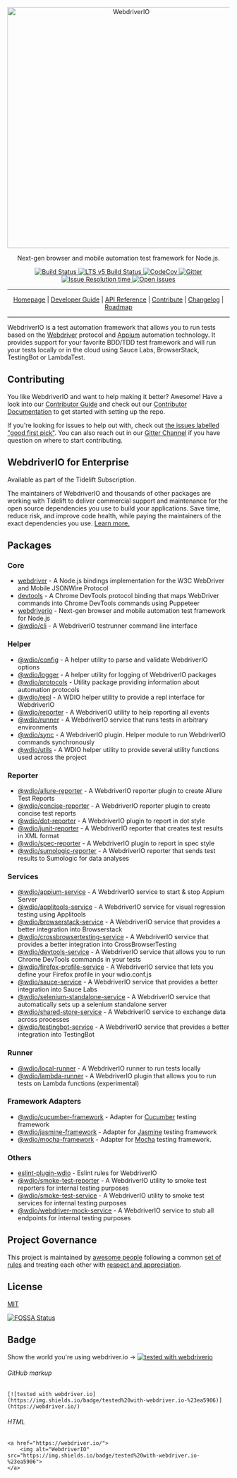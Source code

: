<p align="center">
    <a href="https://webdriver.io/">
        <img alt="WebdriverIO" src="http://www.christian-bromann.com/wdio.png" width="546">
    </a>
</p>

<p align="center">
    Next-gen browser and mobile automation test framework for Node.js.
</p>

<p align="center">
    <a href="https://travis-ci.org/webdriverio/webdriverio">
        <img alt="Build Status" src="https://travis-ci.org/webdriverio/webdriverio.svg?branch=master">
    </a>
    <a href="https://travis-ci.org/webdriverio/webdriverio/branches">
        <img alt="LTS v5 Build Status" src="https://img.shields.io/travis/webdriverio/webdriverio/v5.svg?label=LTS%20v5%20build">
    </a>
    <a href="https://codecov.io/gh/webdriverio/webdriverio">
        <img alt="CodeCov" src="https://codecov.io/gh/webdriverio/webdriverio/branch/master/graph/badge.svg">
    </a>
    <a href="https://gitter.im/webdriverio/webdriverio">
        <img alt="Gitter" src="https://badges.gitter.im/webdriverio/webdriverio.svg">
    </a>
    <a href="https://github.com/webdriverio/webdriverio/issues?q=is%3Aissue+is%3Aopen+sort%3Aupdated-desc">
        <img alt="Issue Resolution time" src="http://isitmaintained.com/badge/resolution/webdriverio/webdriverio.svg">
    </a>
    <a href="https://github.com/webdriverio/webdriverio/issues?q=is%3Aissue+is%3Aopen+sort%3Aupdated-desc">
        <img alt="Open issues" src="http://isitmaintained.com/badge/open/webdriverio/webdriverio.svg">
    </a>
</p>

***

<p align="center">
    <a href="https://webdriver.io">Homepage</a> |
    <a href="https://webdriver.io/guide.html">Developer Guide</a> |
    <a href="https://webdriver.io/docs/api.html">API Reference</a> |
    <a href="https://github.com/webdriverio/webdriverio/blob/master/CONTRIBUTING.md">Contribute</a> |
    <a href="https://github.com/webdriverio/webdriverio/blob/master/CHANGELOG.md">Changelog</a> |
    <a href="https://github.com/webdriverio/webdriverio/blob/master/ROADMAP.md">Roadmap</a>
</p>

***

WebdriverIO is a test automation framework that allows you to run tests based on the [Webdriver](https://w3c.github.io/webdriver/webdriver-spec.html) protocol and [Appium](http://appium.io/) automation technology. It provides support for your favorite BDD/TDD test framework and will run your tests locally or in the cloud using Sauce Labs, BrowserStack, TestingBot or LambdaTest.

## Contributing

You like WebdriverIO and want to help making it better? Awesome! Have a look into our [Contributor Guide](docs/Contribute.md) and check out our [Contributor Documentation](CONTRIBUTING.md) to get started with setting up the repo.

If you're looking for issues to help out with, check out [the issues labelled "good first pick"](https://github.com/webdriverio/webdriverio/issues?q=is%3Aopen+is%3Aissue+label%3A"good+first+pick"). You can also reach out in our [Gitter Channel](https://gitter.im/webdriverio/webdriverio) if you have question on where to start contributing.

## WebdriverIO for Enterprise

Available as part of the Tidelift Subscription.

The maintainers of WebdriverIO and thousands of other packages are working with Tidelift to deliver commercial support and maintenance for the open source dependencies you use to build your applications. Save time, reduce risk, and improve code health, while paying the maintainers of the exact dependencies you use. [Learn more.](https://tidelift.com/subscription/pkg/npm-webdriverio?utm_source=npm-webdriverio&utm_medium=referral&utm_campaign=enterprise&utm_term=repo)

## Packages

### Core

- [webdriver](https://github.com/webdriverio/webdriverio/tree/master/packages/webdriver) - A Node.js bindings implementation for the W3C WebDriver and Mobile JSONWire Protocol
- [devtools](https://github.com/webdriverio/webdriverio/tree/master/packages/devtools) - A Chrome DevTools protocol binding that maps WebDriver commands into Chrome DevTools commands using Puppeteer
- [webdriverio](https://github.com/webdriverio/webdriverio/blob/master/packages/webdriverio) - Next-gen browser and mobile automation test framework for Node.js
- [@wdio/cli](https://github.com/webdriverio/webdriverio/tree/master/packages/wdio-cli) - A WebdriverIO testrunner command line interface

### Helper

- [@wdio/config](https://github.com/webdriverio/webdriverio/blob/master/packages/wdio-config) - A helper utility to parse and validate WebdriverIO options
- [@wdio/logger](https://github.com/webdriverio/webdriverio/tree/master/packages/wdio-logger) - A helper utility for logging of WebdriverIO packages
- [@wdio/protocols](https://github.com/webdriverio/webdriverio/tree/master/packages/wdio-protocols) - Utility package providing information about automation protocols
- [@wdio/repl](https://github.com/webdriverio/webdriverio/tree/master/packages/wdio-repl) - A WDIO helper utility to provide a repl interface for WebdriverIO
- [@wdio/reporter](https://github.com/webdriverio/webdriverio/tree/master/packages/wdio-reporter) - A WebdriverIO utility to help reporting all events
- [@wdio/runner](https://github.com/webdriverio/webdriverio/tree/master/packages/wdio-runner) - A WebdriverIO service that runs tests in arbitrary environments
- [@wdio/sync](https://github.com/webdriverio/webdriverio/tree/master/packages/wdio-sync) - A WebdriverIO plugin. Helper module to run WebdriverIO commands synchronously
- [@wdio/utils](https://github.com/webdriverio/webdriverio/tree/master/packages/wdio-utils) - A WDIO helper utility to provide several utility functions used across the project

### Reporter

- [@wdio/allure-reporter](https://github.com/webdriverio/webdriverio/tree/master/packages/wdio-allure-reporter) - A WebdriverIO reporter plugin to create Allure Test Reports
- [@wdio/concise-reporter](https://github.com/webdriverio/webdriverio/tree/master/packages/wdio-concise-reporter) - A WebdriverIO reporter plugin to create concise test reports
- [@wdio/dot-reporter](https://github.com/webdriverio/webdriverio/tree/master/packages/wdio-dot-reporter) - A WebdriverIO plugin to report in dot style
- [@wdio/junit-reporter](https://github.com/webdriverio/webdriverio/tree/master/packages/wdio-junit-reporter) - A WebdriverIO reporter that creates test results in XML format
- [@wdio/spec-reporter](https://github.com/webdriverio/webdriverio/tree/master/packages/wdio-spec-reporter) - A WebdriverIO plugin to report in spec style
- [@wdio/sumologic-reporter](https://github.com/webdriverio/webdriverio/tree/master/packages/wdio-sumologic-reporter) - A WebdriverIO reporter that sends test results to Sumologic for data analyses

### Services

- [@wdio/appium-service](https://github.com/webdriverio/webdriverio/tree/master/packages/wdio-appium-service) - A WebdriverIO service to start & stop Appium Server
- [@wdio/applitools-service](https://github.com/webdriverio/webdriverio/tree/master/packages/wdio-applitools-service) - A WebdriverIO service for visual regression testing using Applitools
- [@wdio/browserstack-service](https://github.com/webdriverio/webdriverio/tree/master/packages/wdio-browserstack-service) - A WebdriverIO service that provides a better integration into Browserstack
- [@wdio/crossbrowsertesting-service](https://github.com/webdriverio/webdriverio/tree/master/packages/wdio-crossbrowsertesting-service) - A WebdriverIO service that provides a better integration into CrossBrowserTesting
- [@wdio/devtools-service](https://github.com/webdriverio/webdriverio/tree/master/packages/wdio-devtools-service) - A WebdriverIO service that allows you to run Chrome DevTools commands in your tests
- [@wdio/firefox-profile-service](https://github.com/webdriverio/webdriverio/tree/master/packages/wdio-firefox-profile-service) - A WebdriverIO service that lets you define your Firefox profile in your wdio.conf.js
- [@wdio/sauce-service](https://github.com/webdriverio/webdriverio/tree/master/packages/wdio-sauce-service) - A WebdriverIO service that provides a better integration into Sauce Labs
- [@wdio/selenium-standalone-service](https://github.com/webdriverio/webdriverio/tree/master/packages/wdio-selenium-standalone-service) - A WebdriverIO service that automatically sets up a selenium standalone server
- [@wdio/shared-store-service](https://github.com/webdriverio/webdriverio/tree/master/packages/wdio-shared-store-service) - A WebdriverIO service to exchange data across processes
- [@wdio/testingbot-service](https://github.com/webdriverio/webdriverio/tree/master/packages/wdio-testingbot-service) - A WebdriverIO service that provides a better integration into TestingBot

### Runner

- [@wdio/local-runner](https://github.com/webdriverio/webdriverio/tree/master/packages/wdio-local-runner) - A WebdriverIO runner to run tests locally
- [@wdio/lambda-runner](https://github.com/webdriverio/webdriverio/tree/master/packages/wdio-lambda-runner) - A WebdriverIO plugin that allows you to run tests on Lambda functions (experimental)

### Framework Adapters

- [@wdio/cucumber-framework](https://github.com/webdriverio/webdriverio/tree/master/packages/wdio-cucumber-framework) - Adapter for [Cucumber](https://cucumber.io/) testing framework
- [@wdio/jasmine-framework](https://github.com/webdriverio/webdriverio/tree/master/packages/wdio-jasmine-framework) - Adapter for [Jasmine](https://jasmine.github.io/) testing framework
- [@wdio/mocha-framework](https://github.com/webdriverio/webdriverio/tree/master/packages/wdio-mocha-framework) - Adapter for [Mocha](https://mochajs.org/) testing framework.

### Others

- [eslint-plugin-wdio](https://github.com/webdriverio/webdriverio/tree/master/packages/eslint-plugin-wdio) - Eslint rules for WebdriverIO
- [@wdio/smoke-test-reporter](https://github.com/webdriverio/webdriverio/tree/master/packages/wdio-smoke-test-reporter) - A WebdriverIO utility to smoke test reporters for internal testing purposes
- [@wdio/smoke-test-service](https://github.com/webdriverio/webdriverio/tree/master/packages/wdio-smoke-test-service) - A WebdriverIO utility to smoke test services for internal testing purposes
- [@wdio/webdriver-mock-service](https://github.com/webdriverio/webdriverio/tree/master/packages/wdio-webdriver-mock-service) - A WebdriverIO service to stub all endpoints for internal testing purposes

## Project Governance

This project is maintained by [awesome people](/AUTHORS.md) following a common [set of rules](/GOVERNANCE.md) and treating each other with [respect and appreciation](/CODE_OF_CONDUCT.md).

## License

[MIT](/LICENSE-MIT)

[![FOSSA Status](https://app.fossa.com/api/projects/git%2Bgithub.com%2Fwebdriverio%2Fwebdriverio.svg?type=large)](https://app.fossa.com/projects/git%2Bgithub.com%2Fwebdriverio%2Fwebdriverio?ref=badge_large)

## Badge

Show the world you're using webdriver.io → [![tested with webdriverio](https://img.shields.io/badge/tested%20with-webdriver.io-%23ea5906)](https://webdriver.io/)

###### GitHub markup
```
[![tested with webdriver.io](https://img.shields.io/badge/tested%20with-webdriver.io-%23ea5906)](https://webdriver.io/)
```
###### HTML
```
<a href="https://webdriver.io/">
    <img alt="WebdriverIO" src="https://img.shields.io/badge/tested%20with-webdriver.io-%23ea5906">
</a>
```

